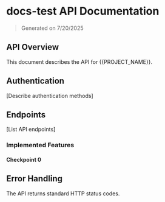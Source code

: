 # docs-test API Documentation

> Generated on 7/20/2025

## API Overview

This document describes the API for {{PROJECT_NAME}}.

## Authentication

[Describe authentication methods]

## Endpoints

[List API endpoints]

### Implemented Features

#### Checkpoint 0




## Error Handling

The API returns standard HTTP status codes.


